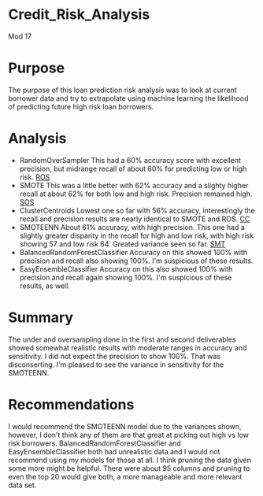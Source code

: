 # Credit_Risk_Analysis
Mod 17


# Purpose
The purpose of this loan prediction risk analysis was to look at current borrower data and try to extrapolate using machine learning the likelihood of predicting future high risk loan borrowers.

# Analysis 
- RandomOverSampler
  This had a 60% accuracy score with excellent precision, but midrange recall of about 60% for predicting low or high risk.  [ROS](url) 
- SMOTE
  This was a little better with 62% accuracy and a slighty higher recall at about 62% for both low and high risk.  Precision remained high. [SOS](url)
- ClusterCentroids
  Lowest one so far with 56% accuracy, interestingly the recall and precision results are nearly identical to SMOTE and ROS. [CC](url) 
- SMOTEENN
  About 61% accuracy, with high precision. This one had a slightly greater disparity in the recall for high and low risk, with high risk showing 57 and low risk 64. Greated variance seen so far. [SMT](url)
- BalancedRandomForestClassifier
  Accuracy on this showed 100% with precision and recall also showing 100%.  I'm suspicious of these results.
- EasyEnsembleClassifier
  Accuracy on this also showed 100% with precision and recall again showing 100%.  I'm suspicious of these results, as well.

# Summary 
The under and oversampling done in the first and second deliverables showed somewhat realistic results with moderate ranges in accuracy and sensitivity.  I did not expect the precision to show 100%. That was disconserting.  I'm pleased to see the variance in sensitivity for the SMOTEENN. 
# Recommendations 
I would recommend the SMOTEENN model due to the variances shown, however, I don't think any of them are that great at picking out high vs low risk borrowers. BalancedRandomForestClassifier and EasyEnsembleClassifier both had unrealistic data and I would not recommend using my models for those at all.  I think pruning the data given some more might be helpful. There were about 95 columns and pruning to even the top 20 would give both, a more manageable and more relevant data set.
